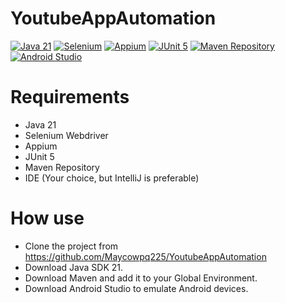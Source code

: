 # YoutubeAppAutomation

[![Java 21](https://img.shields.io/badge/Python-3+-yellow.svg)](https://www.oracle.com/ie/java/technologies/downloads/#java21)
[![Selenium](https://img.shields.io/badge/Selenium%20Webdriver-3.141.0-green.svg)](https://www.selenium.dev/documentation/webdriver/)
[![Appium](https://img.shields.io/badge/behave-1.2.6-blue.svg)](https://appium.io/docs/en/latest/)
[![JUnit 5](https://img.shields.io/badge/Requests-v2.28.1-purple.svg)](https://junit.org/junit5/)
[![Maven Repository](https://img.shields.io/badge/ChromeDriver-102.0.5005.61-red.svg)](https://mvnrepository.com/)
[![Android Studio](https://img.shields.io/badge/GeckoDriver-v0.31.0-orange.svg)](https://developer.android.com/studio)

# Requirements
- Java 21
- Selenium Webdriver
- Appium
- JUnit 5
- Maven Repository
- IDE (Your choice, but IntelliJ is preferable)

# How use

- Clone the project from https://github.com/Maycowpq225/YoutubeAppAutomation
- Download Java SDK 21.
- Download Maven and add it to your Global Environment.
- Download Android Studio to emulate Android devices.